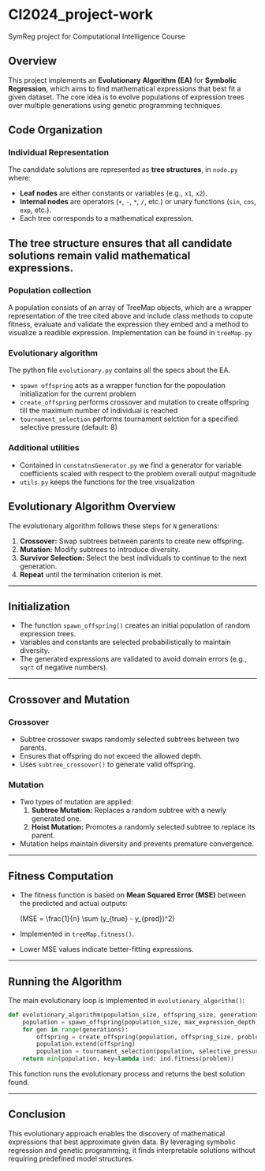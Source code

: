 # CI2024_project-work
SymReg project for Computational Intelligence Course


## Overview

This project implements an **Evolutionary Algorithm (EA)** for **Symbolic Regression**, which aims to find mathematical expressions that best fit a given dataset. The core idea is to evolve populations of expression trees over multiple generations using genetic programming techniques.


## Code Organization

### Individual Representation

The candidate solutions are represented as **tree structures**, in `node.py` where:

- **Leaf nodes** are either constants or variables (e.g., `x1`, `x2`).
- **Internal nodes** are operators (`+`, `-`, `*`, `/`, etc.) or unary functions (`sin`, `cos`, `exp`, etc.).
- Each tree corresponds to a mathematical expression.

The tree structure ensures that all candidate solutions remain valid mathematical expressions.
---

### Population collection

A population consists of an array of TreeMap objects, which are a wrapper representation of the tree cited above and include class methods to copute fitness, evaluate and validate the expression they embed and a method to visualize a readible expression. Implementation can be found in `treeMap.py`

### Evolutionary algorithm

The python file `evolutionary.py` contains all the specs about the EA.
- `spawn offspring` acts as a wrapper function for the popoulation initialization for the current problem
- `create_offspring` performs crossover and mutation to create offspring till the maximum number of individual is reached
- `tournament_selection` performs tournament selction for a specified selective pressure (default: 8)

### Additional utilities
- Contained in `constatnsGenerator.py` we find a generator for variable coefficients scaled with respect to the problem overall output magnitude
- `utils.py` keeps the functions for the tree visualization


## Evolutionary Algorithm Overview

The evolutionary algorithm follows these steps for `N` generations:

1. **Crossover:** Swap subtrees between parents to create new offspring.
2. **Mutation:** Modify subtrees to introduce diversity.
3. **Survivor Selection:** Select the best individuals to continue to the next generation.
4. **Repeat** until the termination criterion is met.

---

## Initialization

- The function `spawn_offspring()` creates an initial population of random expression trees.
- Variables and constants are selected probabilistically to maintain diversity.
- The generated expressions are validated to avoid domain errors (e.g., `sqrt` of negative numbers).

---

## Crossover and Mutation

### **Crossover**

- Subtree crossover swaps randomly selected subtrees between two parents.
- Ensures that offspring do not exceed the allowed depth.
- Uses `subtree_crossover()` to generate valid offspring.

### **Mutation**

- Two types of mutation are applied:
  1. **Subtree Mutation:** Replaces a random subtree with a newly generated one.
  2. **Hoist Mutation:** Promotes a randomly selected subtree to replace its parent.
- Mutation helps maintain diversity and prevents premature convergence.

---

## Fitness Computation

- The fitness function is based on **Mean Squared Error (MSE)** between the predicted and actual outputs:

  \(MSE = \frac{1}{n} \sum (y_{true} - y_{pred})^2\)

- Implemented in `treeMap.fitness()`.

- Lower MSE values indicate better-fitting expressions.

---

## Running the Algorithm

The main evolutionary loop is implemented in `evolutionary_algorithm()`:

```python
def evolutionary_algorithm(population_size, offspring_size, generations, selective_pressure, max_expression_depth, problem, const_range):
    population = spawn_offspring(population_size, max_expression_depth, const_range, problem)
    for gen in range(generations):
        offspring = create_offspring(population, offspring_size, problem, const_range, max_expression_depth)
        population.extend(offspring)
        population = tournament_selection(population, selective_pressure, problem)
    return min(population, key=lambda ind: ind.fitness(problem))
```

This function runs the evolutionary process and returns the best solution found.

---

## Conclusion

This evolutionary approach enables the discovery of mathematical expressions that best approximate given data. By leveraging symbolic regression and genetic programming, it finds interpretable solutions without requiring predefined model structures.

